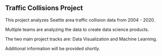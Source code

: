 ## Traffic Collisions Project

This project analyzes Seattle area traffic collision data from 2004 - 2020.  

Multiple teams are analyzing the data to create data science products.  

The two main project tracks are: Data Visualization and Machine Learning.  

Additional information will be provided shortly.   

